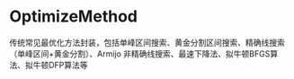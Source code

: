# OptimizeMethod
传统常见最优化方法封装，包括单峰区间搜索、黄金分割区间搜索、精确线搜索（单峰区间+黄金分割）、Armijo 非精确线搜索、最速下降法、拟牛顿BFGS算法、拟牛顿DFP算法等
